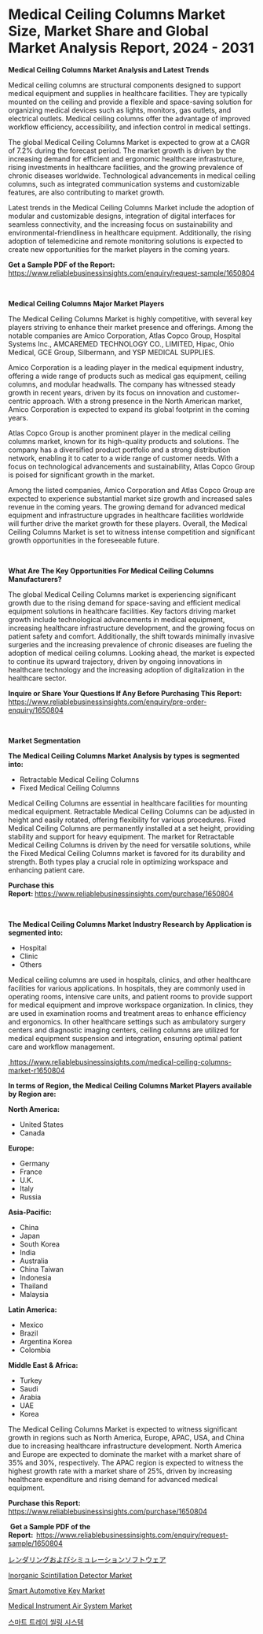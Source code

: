 <p><h1>Medical Ceiling Columns Market Size, Market Share and Global Market Analysis Report, 2024 - 2031</h1></p><p><strong>Medical Ceiling Columns Market Analysis and Latest Trends</strong></p>
<p><p>Medical ceiling columns are structural components designed to support medical equipment and supplies in healthcare facilities. They are typically mounted on the ceiling and provide a flexible and space-saving solution for organizing medical devices such as lights, monitors, gas outlets, and electrical outlets. Medical ceiling columns offer the advantage of improved workflow efficiency, accessibility, and infection control in medical settings.</p><p>The global Medical Ceiling Columns Market is expected to grow at a CAGR of 7.2% during the forecast period. The market growth is driven by the increasing demand for efficient and ergonomic healthcare infrastructure, rising investments in healthcare facilities, and the growing prevalence of chronic diseases worldwide. Technological advancements in medical ceiling columns, such as integrated communication systems and customizable features, are also contributing to market growth.</p><p>Latest trends in the Medical Ceiling Columns Market include the adoption of modular and customizable designs, integration of digital interfaces for seamless connectivity, and the increasing focus on sustainability and environmental-friendliness in healthcare equipment. Additionally, the rising adoption of telemedicine and remote monitoring solutions is expected to create new opportunities for the market players in the coming years.</p></p>
<p><strong>Get a Sample PDF of the Report:&nbsp;</strong> <a href="https://www.reliablebusinessinsights.com/enquiry/request-sample/1650804">https://www.reliablebusinessinsights.com/enquiry/request-sample/1650804</a></p>
<p>&nbsp;</p>
<p><strong>Medical Ceiling Columns Major Market Players</strong></p>
<p><p>The Medical Ceiling Columns Market is highly competitive, with several key players striving to enhance their market presence and offerings. Among the notable companies are Amico Corporation, Atlas Copco Group, Hospital Systems Inc., AMCAREMED TECHNOLOGY CO., LIMITED, Hipac, Ohio Medical, GCE Group, Silbermann, and YSP MEDICAL SUPPLIES.</p><p>Amico Corporation is a leading player in the medical equipment industry, offering a wide range of products such as medical gas equipment, ceiling columns, and modular headwalls. The company has witnessed steady growth in recent years, driven by its focus on innovation and customer-centric approach. With a strong presence in the North American market, Amico Corporation is expected to expand its global footprint in the coming years.</p><p>Atlas Copco Group is another prominent player in the medical ceiling columns market, known for its high-quality products and solutions. The company has a diversified product portfolio and a strong distribution network, enabling it to cater to a wide range of customer needs. With a focus on technological advancements and sustainability, Atlas Copco Group is poised for significant growth in the market.</p><p>Among the listed companies, Amico Corporation and Atlas Copco Group are expected to experience substantial market size growth and increased sales revenue in the coming years. The growing demand for advanced medical equipment and infrastructure upgrades in healthcare facilities worldwide will further drive the market growth for these players. Overall, the Medical Ceiling Columns Market is set to witness intense competition and significant growth opportunities in the foreseeable future.</p></p>
<p>&nbsp;</p>
<p><strong>What Are The Key Opportunities For Medical Ceiling Columns Manufacturers?</strong></p>
<p><p>The global Medical Ceiling Columns market is experiencing significant growth due to the rising demand for space-saving and efficient medical equipment solutions in healthcare facilities. Key factors driving market growth include technological advancements in medical equipment, increasing healthcare infrastructure development, and the growing focus on patient safety and comfort. Additionally, the shift towards minimally invasive surgeries and the increasing prevalence of chronic diseases are fueling the adoption of medical ceiling columns. Looking ahead, the market is expected to continue its upward trajectory, driven by ongoing innovations in healthcare technology and the increasing adoption of digitalization in the healthcare sector.</p></p>
<p><strong>Inquire or Share Your Questions If Any Before Purchasing This Report:</strong> <a href="https://www.reliablebusinessinsights.com/enquiry/pre-order-enquiry/1650804">https://www.reliablebusinessinsights.com/enquiry/pre-order-enquiry/1650804</a></p>
<p>&nbsp;</p>
<p><strong>Market Segmentation</strong></p>
<p><strong>The Medical Ceiling Columns Market Analysis by types is segmented into:</strong></p>
<p><ul><li>Retractable Medical Ceiling Columns</li><li>Fixed Medical Ceiling Columns</li></ul></p>
<p><p>Medical Ceiling Columns are essential in healthcare facilities for mounting medical equipment. Retractable Medical Ceiling Columns can be adjusted in height and easily rotated, offering flexibility for various procedures. Fixed Medical Ceiling Columns are permanently installed at a set height, providing stability and support for heavy equipment. The market for Retractable Medical Ceiling Columns is driven by the need for versatile solutions, while the Fixed Medical Ceiling Columns market is favored for its durability and strength. Both types play a crucial role in optimizing workspace and enhancing patient care.</p></p>
<p><strong>Purchase this Report:&nbsp;</strong><a href="https://www.reliablebusinessinsights.com/purchase/1650804">https://www.reliablebusinessinsights.com/purchase/1650804</a></p>
<p>&nbsp;</p>
<p><strong>The Medical Ceiling Columns Market Industry Research by Application is segmented into:</strong></p>
<p><ul><li>Hospital</li><li>Clinic</li><li>Others</li></ul></p>
<p><p>Medical ceiling columns are used in hospitals, clinics, and other healthcare facilities for various applications. In hospitals, they are commonly used in operating rooms, intensive care units, and patient rooms to provide support for medical equipment and improve workspace organization. In clinics, they are used in examination rooms and treatment areas to enhance efficiency and ergonomics. In other healthcare settings such as ambulatory surgery centers and diagnostic imaging centers, ceiling columns are utilized for medical equipment suspension and integration, ensuring optimal patient care and workflow management.</p></p>
<p><a href="https://www.reliablebusinessinsights.com/medical-ceiling-columns-market-r1650804">&nbsp;https://www.reliablebusinessinsights.com/medical-ceiling-columns-market-r1650804</a></p>
<p><strong>In terms of Region, the Medical Ceiling Columns Market Players available by Region are:</strong></p>
<p>
    <p> <strong> North America: </strong>
        <ul>
            <li>United States</li>
            <li>Canada</li>
        </ul>
        </p> 
    <p> <strong> Europe: </strong>
        <ul>
            <li>Germany</li>
            <li>France</li>
            <li>U.K.</li>
            <li>Italy</li>
            <li>Russia</li>
        </ul>
        </p> 
    <p> <strong> Asia-Pacific: </strong>
        <ul>
            <li>China</li>
            <li>Japan</li>
            <li>South Korea</li>
            <li>India</li>
            <li>Australia</li>
            <li>China Taiwan</li>
            <li>Indonesia</li>
            <li>Thailand</li>
            <li>Malaysia</li>
        </ul>
        </p> 
    <p> <strong> Latin America: </strong>
        <ul>
            <li>Mexico</li>
            <li>Brazil</li>
            <li>Argentina Korea</li>
            <li>Colombia</li>
        </ul>
        </p> 
    <p> <strong> Middle East & Africa: </strong>
        <ul>
            <li>Turkey</li>
            <li>Saudi</li>
            <li>Arabia</li>
            <li>UAE</li>
            <li>Korea</li>
        </ul>
    </p>
    </p>
<p><p>The Medical Ceiling Columns Market is expected to witness significant growth in regions such as North America, Europe, APAC, USA, and China due to increasing healthcare infrastructure development. North America and Europe are expected to dominate the market with a market share of 35% and 30%, respectively. The APAC region is expected to witness the highest growth rate with a market share of 25%, driven by increasing healthcare expenditure and rising demand for advanced medical equipment.</p></p>
<p><strong>Purchase this Report: </strong><a href="https://www.reliablebusinessinsights.com/purchase/1650804">https://www.reliablebusinessinsights.com/purchase/1650804</a></p>
<p>&nbsp;<strong>Get a Sample PDF of the Report:&nbsp;&nbsp;</strong><a href="https://www.reliablebusinessinsights.com/enquiry/request-sample/1650804">https://www.reliablebusinessinsights.com/enquiry/request-sample/1650804</a></p>
<p><strong></strong></p>
<p><p><a href="https://github.com/tanyaali3/Market-Research-Report-List-1/blob/main/980406694497.md">レンダリングおよびシミュレーションソフトウェア</a></p><p><a href="https://issuu.com/reportprime-2/docs/inorganic-scintillation-detector-market-size-2030.">Inorganic Scintillation Detector Market</a></p><p><a href="https://github.com/IzaiahBartell/Market-Research-Report-List-1/blob/main/smart-automotive-key-market.md">Smart Automotive Key Market</a></p><p><a href="https://github.com/Valeridd446677/Market-Research-Report-List-1/blob/main/medical-instrument-air-system-market.md">Medical Instrument Air System Market</a></p><p><a href="https://github.com/joyliyu/Market-Research-Report-List-1/blob/main/690803686133.md">스마트 트레이 씰링 시스템</a></p></p>